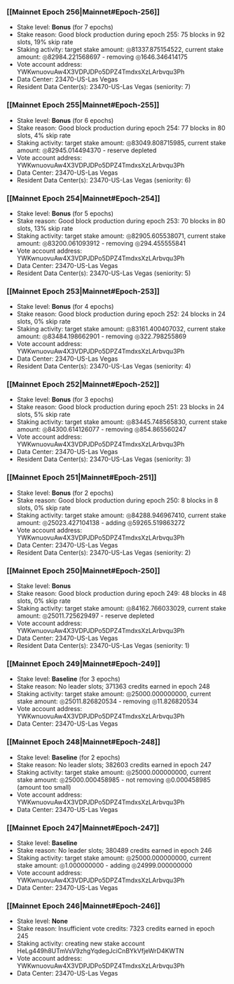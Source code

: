 ### [[Mainnet Epoch 256|Mainnet#Epoch-256]]
* Stake level: **Bonus** (for 7 epochs)
* Stake reason: Good block production during epoch 255: 75 blocks in 92 slots, 19% skip rate
* Staking activity: target stake amount: ◎81337.875154522, current stake amount: ◎82984.221568697 - removing ◎1646.346414175
* Vote account address: YWKwnuovuAw4X3VDPJDPo5DPZ4TmdxsXzLArbvqu3Ph
* Data Center: 23470-US-Las Vegas
* Resident Data Center(s): 23470-US-Las Vegas (seniority: 7)
### [[Mainnet Epoch 255|Mainnet#Epoch-255]]
* Stake level: **Bonus** (for 6 epochs)
* Stake reason: Good block production during epoch 254: 77 blocks in 80 slots, 4% skip rate
* Staking activity: target stake amount: ◎83049.808715985, current stake amount: ◎82945.014494370 - reserve depleted
* Vote account address: YWKwnuovuAw4X3VDPJDPo5DPZ4TmdxsXzLArbvqu3Ph
* Data Center: 23470-US-Las Vegas
* Resident Data Center(s): 23470-US-Las Vegas (seniority: 6)
### [[Mainnet Epoch 254|Mainnet#Epoch-254]]
* Stake level: **Bonus** (for 5 epochs)
* Stake reason: Good block production during epoch 253: 70 blocks in 80 slots, 13% skip rate
* Staking activity: target stake amount: ◎82905.605538071, current stake amount: ◎83200.061093912 - removing ◎294.455555841
* Vote account address: YWKwnuovuAw4X3VDPJDPo5DPZ4TmdxsXzLArbvqu3Ph
* Data Center: 23470-US-Las Vegas
* Resident Data Center(s): 23470-US-Las Vegas (seniority: 5)
### [[Mainnet Epoch 253|Mainnet#Epoch-253]]
* Stake level: **Bonus** (for 4 epochs)
* Stake reason: Good block production during epoch 252: 24 blocks in 24 slots, 0% skip rate
* Staking activity: target stake amount: ◎83161.400407032, current stake amount: ◎83484.198662901 - removing ◎322.798255869
* Vote account address: YWKwnuovuAw4X3VDPJDPo5DPZ4TmdxsXzLArbvqu3Ph
* Data Center: 23470-US-Las Vegas
* Resident Data Center(s): 23470-US-Las Vegas (seniority: 4)
### [[Mainnet Epoch 252|Mainnet#Epoch-252]]
* Stake level: **Bonus** (for 3 epochs)
* Stake reason: Good block production during epoch 251: 23 blocks in 24 slots, 5% skip rate
* Staking activity: target stake amount: ◎83445.748565830, current stake amount: ◎84300.614126077 - removing ◎854.865560247
* Vote account address: YWKwnuovuAw4X3VDPJDPo5DPZ4TmdxsXzLArbvqu3Ph
* Data Center: 23470-US-Las Vegas
* Resident Data Center(s): 23470-US-Las Vegas (seniority: 3)
### [[Mainnet Epoch 251|Mainnet#Epoch-251]]
* Stake level: **Bonus** (for 2 epochs)
* Stake reason: Good block production during epoch 250: 8 blocks in 8 slots, 0% skip rate
* Staking activity: target stake amount: ◎84288.946967410, current stake amount: ◎25023.427104138 - adding ◎59265.519863272
* Vote account address: YWKwnuovuAw4X3VDPJDPo5DPZ4TmdxsXzLArbvqu3Ph
* Data Center: 23470-US-Las Vegas
* Resident Data Center(s): 23470-US-Las Vegas (seniority: 2)
### [[Mainnet Epoch 250|Mainnet#Epoch-250]]
* Stake level: **Bonus**
* Stake reason: Good block production during epoch 249: 48 blocks in 48 slots, 0% skip rate
* Staking activity: target stake amount: ◎84162.766033029, current stake amount: ◎25011.725629497 - reserve depleted
* Vote account address: YWKwnuovuAw4X3VDPJDPo5DPZ4TmdxsXzLArbvqu3Ph
* Data Center: 23470-US-Las Vegas
* Resident Data Center(s): 23470-US-Las Vegas (seniority: 1)
### [[Mainnet Epoch 249|Mainnet#Epoch-249]]
* Stake level: **Baseline** (for 3 epochs)
* Stake reason: No leader slots; 371363 credits earned in epoch 248
* Staking activity: target stake amount: ◎25000.000000000, current stake amount: ◎25011.826820534 - removing ◎11.826820534
* Vote account address: YWKwnuovuAw4X3VDPJDPo5DPZ4TmdxsXzLArbvqu3Ph
* Data Center: 23470-US-Las Vegas
### [[Mainnet Epoch 248|Mainnet#Epoch-248]]
* Stake level: **Baseline** (for 2 epochs)
* Stake reason: No leader slots; 382603 credits earned in epoch 247
* Staking activity: target stake amount: ◎25000.000000000, current stake amount: ◎25000.000458985 - not removing ◎0.000458985 (amount too small)
* Vote account address: YWKwnuovuAw4X3VDPJDPo5DPZ4TmdxsXzLArbvqu3Ph
* Data Center: 23470-US-Las Vegas
### [[Mainnet Epoch 247|Mainnet#Epoch-247]]
* Stake level: **Baseline**
* Stake reason: No leader slots; 380489 credits earned in epoch 246
* Staking activity: target stake amount: ◎25000.000000000, current stake amount: ◎1.000000000 - adding ◎24999.000000000
* Vote account address: YWKwnuovuAw4X3VDPJDPo5DPZ4TmdxsXzLArbvqu3Ph
* Data Center: 23470-US-Las Vegas
### [[Mainnet Epoch 246|Mainnet#Epoch-246]]
* Stake level: **None**
* Stake reason: Insufficient vote credits: 7323 credits earned in epoch 245
* Staking activity: creating new stake account HeLg449h8UTmVsV9zhgYqdegJciCnBYkVfjeWrD4KWTN
* Vote account address: YWKwnuovuAw4X3VDPJDPo5DPZ4TmdxsXzLArbvqu3Ph
* Data Center: 23470-US-Las Vegas